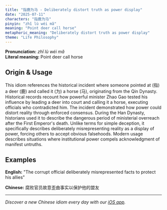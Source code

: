 ```yaml
---
title: "指鹿为马 - Deliberately distort truth as power display"
date: "2025-07-11"
characters: "指鹿为马"
pinyin: "zhǐ lù wéi mǎ"
meaning: "Point deer call horse"
metaphoric_meaning: "Deliberately distort truth as power display"
theme: "Life Philosophy"
---
```


**Pronunciation:** *zhǐ lù wéi mǎ*  
**Literal meaning:** Point deer call horse

## Origin & Usage

This idiom references the historical incident where someone pointed at (指) a deer (鹿) and called it (为) a horse (马), originating from the Qin Dynasty. Historical records recount how powerful minister Zhao Gao tested his influence by leading a deer into court and calling it a horse, executing officials who contradicted him. The incident demonstrated how power could distort reality through enforced consensus. During the Han Dynasty, historians used it to describe the dangerous period of ministerial overreach after the First Emperor's death. Unlike terms for simple deception, it specifically describes deliberately misrepresenting reality as a display of power, forcing others to accept obvious falsehoods. Modern usage describes situations where institutional power compels acknowledgment of manifest untruths.

## Examples

**English:** "The corrupt official deliberately misrepresented facts to protect his allies"

**Chinese:** 腐败官员故意歪曲事实以保护他的盟友

---

*Discover a new Chinese idiom every day with our [iOS app](https://apps.apple.com/us/app/daily-chinese-idioms/id6670238264).*
